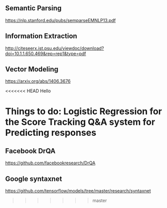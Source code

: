 ## Semantic Parsing 

https://nlp.stanford.edu/pubs/semparseEMNLP13.pdf

## Information Extraction

http://citeseerx.ist.psu.edu/viewdoc/download?doi=10.1.1.650.469&rep=rep1&type=pdf

## Vector Modeling

https://arxiv.org/abs/1406.3676

<<<<<<< HEAD
Hello

Things to do:
Logistic Regression for the Score Tracking
Q&A system for Predicting responses
=======
## Facebook DrQA
https://github.com/facebookresearch/DrQA

## Google syntaxnet
https://github.com/tensorflow/models/tree/master/research/syntaxnet
>>>>>>> master
